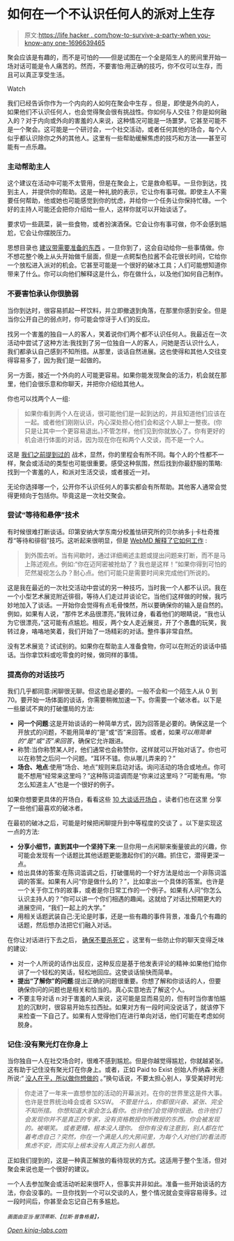 # 如何在一个不认识任何人的派对上生存

> 原文:[https://life hacker . com/how-to-survive-a-party-when you-know-any one-1696639465](https://lifehacker.com/how-to-survive-a-party-when-you-don-t-know-anyone-1696639465)

聚会应该是有趣的，而不是可怕的——但是试图在一个全是陌生人的房间里开始一场对话可能是令人痛苦的。然而，不要害怕:用正确的技巧，你不仅可以生存，而且可以真正享受生活。

Watch

我们已经告诉你作为一个内向的人如何在聚会中生存 。但是，即使是外向的人，如果他们不认识任何人，也会觉得聚会很有挑战性。你如何与人交往？你是如何融入的？对于内向或外向的害羞的人来说，这种情况可能是一场噩梦。它甚至可能不是一个聚会。这可能是一个研讨会，一个社交活动，或者任何其他的场合，每个人似乎都认识除你之外的其他人。这里有一些帮助缓解焦虑的技巧和方法——甚至可能有一点乐趣。

### 主动帮助主人

这个建议在活动中可能不太管用，但是在聚会上，它是救命稻草。一旦你到达，找到主人，并提供你的帮助。这是一种礼貌的表示，它让你有事可做。即使主人不需要任何帮助，他或她也可能感觉到你的忧虑，并给你一个任务让你保持忙碌。一个好的主持人可能还会把你介绍给一些人，这样你就可以开始谈话了。

要求切一些蔬菜，装一些食物，或者扮演酒保。它会让你有事可做，你不会感到尴尬，它会让你摆脱压力。

思想目录也 [建议带需要准备的东西](http://thoughtcatalog.com/christine-stockton/2013/10/9-ways-to-rock-a-party-where-you-dont-know-anyone/) 。一旦你到了，这会自动给你一些事情做。你不想花整个晚上从头开始做千层面，但是一点鳄梨色拉酱不会花很长时间，它给你一个放松进入派对的机会。它甚至可能是一个很好的破冰工具；人们可能想知道你带来了什么。你可以向他们解释这是什么，你在做什么，以及他们如何自己制作。

### 不要害怕承认你很脆弱

当你到达时，很容易抓起一杯饮料，并立即撤退到角落，在那里你感到安全。但是当你公开自己的弱点时，你可能会惊讶于人们的反应。

找另一个害羞的独自一人的客人，笑着说你们两个都不认识任何人。我最近在一次活动中尝试了这种方法:我找到了另一位独自一人的客人，问她是否认识什么人，我们都承认自己感到不知所措。从那里，谈话自然进展。这也使得和其他人交往变得容易多了，因为我们是一起做的。

另一方面，接近一个外向的人可能更容易。如果你能发现聚会的活力，机会就在那里，他们会很乐意和你聊天，并把你介绍给其他人。

你也可以找两个人一组:

> 如果你看到两个人在说话，很可能他们是一起到达的，并且知道他们应该在一起。或者他们刚刚认识，内心深处担心他们会和这个人聊上一整夜。(你只是让其中一个更容易退出。)不管怎样，他们见到你就放心了。你有更好的机会进行体面的对话，因为现在你在和两个人交谈，而不是一个人。

这是 [我们之前提到过的](https://lifehacker.com/how-i-became-the-kind-of-person-who-can-work-a-room-1467569726) 战术，显然，你的里程会有所不同。每个人的个性都不一样，聚会或活动的类型也可能很重要。感受这种氛围，然后找到你最舒服的策略:找到一个害羞的人，和派对生活交谈，或者接近一对。

无论你选择哪一个，公开你不认识任何人的事实都会有所帮助。其他客人通常会觉得更倾向于包括你。毕竟这是一次社交聚会。

### 尝试“等待和悬停”技术

有时候很难打断谈话。印第安纳大学东南分校羞怯研究所的贝尔纳多·j·卡杜奇推荐“等待和徘徊”技巧。这听起来很明显，但是 [WebMD 解释了它如何工作](http://www.webmd.com/women/features/how-to-talk-to-anyone-at-party?page=2) :

> 到外围去听。当有间歇时，通过详细阐述主题或提出问题来打断，而不是马上陈述观点。例如:“你在迈阿密被抢劫了？我也是这样！”如果你得到可怕的茫然凝视怎么办？耐心点。他们可能只是需要时间来完成他们所说的。

这是我在最近的一次社交活动中尝试的另一种技巧，当时我一个人都不认识。我在一个小型艺术展览附近徘徊，等待人们走过并谈论它。当他们这样做的时候，我巧妙地加入了谈话。一开始你会觉得有点毛骨悚然，所以要确保你的输入是自然的。例如，如果有人说，“那件艺术品很漂亮，”我转过身，看着他们的眼睛说，“我也认为它很漂亮，”这可能有点尴尬。相反，两个女人走近展览，开了个愚蠢的玩笑，我转过身，咯咯地笑着，我们开始了一场精彩的对话。整件事非常自然。

没有艺术展览？试试别的。如果你在帮助主人准备食物，你可以在附近的谈话中插话。当你拿饮料或吃零食的时候，做同样的事情。

### 提高你的对话技巧

我们几乎都同意:闲聊很无聊。但这也是必要的。一般不会和一个陌生人从 0 到 70。要开始一场体面的谈话，你需要稍微加速一下。你需要一个破冰者。以下是一些屡试不爽的打破僵局的方法:

*   **问一个问题**:这是开始谈话的一种简单方式，因为回答是必要的。确保这是一个开放式的问题，不能用简单的“是”或“否”来回答。或者，如果*可以用简单的“是”或“否”来回答*，确保它允许跟进。
*   称赞:当你称赞某人时，他们通常也会称赞你，这样就可以开始对话了。你也可以在称赞之后问一个问题。“耳环不错。你从哪儿弄来的？”
*   **场合、地点**:使用“场合、地点”规则来启动对话。询问活动的场合或地点。你可能不想用“经常来这里吗？”这种陈词滥调而是“你来过这里吗？”可能有用。“你怎么知道主人”也是一个很好的例子。

如果你想要更具体的开场白，看看这些 [10 大谈话开场白](http://lifehacker.com/break-the-ice-in-any-situation-with-these-10-conversati-632855127) 。读者们也在这里 分享了一些他们最喜欢的破冰者。

在最初的破冰之后，可能是时候把闲聊提升到中等程度的交谈了 。以下是实现这一点的方法:

*   **分享小细节，直到其中一个坚持下来**:一旦你用一点闲聊来衡量彼此的兴趣，你可能会发现有一个话题比其他话题更能激起你们的兴趣。抓住它，潜得更深一点。
*   给出具体的答案:在陈词滥调之后，打破僵局的一个好方法是给出一个非陈词滥调的答案。如果有人问“你是做什么的？”，比如拿出一个具体的答案。也许是一个关于你工作的故事，或者是你日常工作的一个例子。如果有人问“你怎么认识主持人的？”你可以讲一个你们相遇的趣闻。这就给了对话比预期更大的进展空间，“我们一起上的大学。”
*   用相关话题武装自己:无论是时事，还是一些有趣的事件背景，准备几个有趣的话题，然后想办法把它们融入对话。

在你让对话进行下去之后， [确保不要杀死它](http://lifehacker.com/how-to-avoid-awkward-conversations-when-meeting-someone-5948534) 。这里有一些防止你的聊天变得乏味的建议:

*   对一个人所说的话作出反应，这种反应是基于他发表评论的精神:如果他们给你讲了一个轻松的笑话，轻松地回应。这使谈话愉快而简单。
*   **提出“了解你”的问题**:提出正确的问题很重要。你想了解和你谈话的人，但要确保你问的问题也是相关和恰当的。真心实意地去了解这个人。
*   不要主导对话 n:对于害羞的人来说，这可能是显而易见的，但有时当你害怕尴尬的沉默时，很容易开始东拉西扯。如果对方有一段时间没说话了，就该停下来检查一下自己了。如果有人觉得他们在进行单向对话，他们可能在考虑如何脱身。

### 记住:没有聚光灯在你身上

当你独自一人在社交场合时，很难不感到尴尬。但是你越觉得尴尬，你就越紧张。这有助于记住没有聚光灯在你身上。或者，正如 Paid to Exist 创始人乔纳森·米德所说:“ [没人在乎，所以做你想做的](http://lifehacker.com/no-one-cares-so-do-what-you-want-1078553998) 。”换句话说，不要太担心别人，享受美好时光:

> 你走进了一年来一直想参加的活动的开幕派对。在你的世界里这是件大事。也许是世界统治峰会或者 SXSW。
> *不管是什么，你都很兴奋、紧张、完全不知所措。*
> *你想知道大家会怎么看你。也许他们会觉得你很逊。也许他们会发现你并不是真正的专家，没有资格教授你所教授的东西。你会被发现的。被嘲笑。*
> *或者更糟，根本没人理你。*
> *但你有没有注意到，别人都在忙着考虑自己？突然，你在一个满是人的大房间里，为每个人对他们的看法而焦虑不安，而实际上根本没有人真正为别人着想。*

正如我们提到的，这是一种真正解放的看待现状的方式。这适用于整个生活，但对聚会来说也是一个很好的建议。

一个人去参加聚会或活动听起来很吓人，但事实并非如此。准备一些开始谈话的方法，你会没事的。一旦你找到一个可以交谈的人，整个情况就会变得容易得多。过一段时间后，你甚至会忘记自己有多尴尬。

<small>*画面由亚当·屋顶蒂斯、*</small><small>*【拉斯·普鲁格曼】*</small>*，*

*[Open *kinja-labs.com*](http://kinja-labs.com/related-widget/?posts=1612086910,1619955860,1679102536&title=Recommended%20stories)*